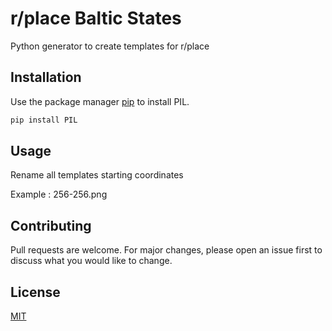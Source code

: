 # r/place Baltic States

Python generator to create templates for r/place

## Installation

Use the package manager [pip](https://pip.pypa.io/en/stable/) to install PIL.

```bash
pip install PIL
```

## Usage

Rename all templates starting coordinates

Example : 256-256.png

## Contributing
Pull requests are welcome. For major changes, please open an issue first to discuss what you would like to change.

## License
[MIT](https://choosealicense.com/licenses/mit/)
